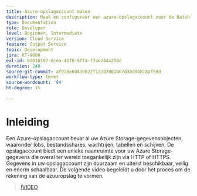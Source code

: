 ```yaml
---
title: Azure-opslagaccount maken
description: Maak en configureer een azure-opslagaccount voor de Batch-API.
type: Documentation
role: Developer
level: Beginner, Intermediate
version: Cloud Service
feature: Output Service
topic: Development
jira: KT-9666
exl-id: 8d010107-8cea-41f0-9ff4-7746744a250c
duration: 240
source-git-commit: af928e60410022f12207082467d3bd9b818af59d
workflow-type: tm+mt
source-wordcount: '84'
ht-degree: 1%

---
```


# Inleiding

Een Azure-opslagaccount bevat al uw Azure Storage-gegevensobjecten, waaronder lobs, bestandsshares, wachtrijen, tabellen en schijven. De opslagaccount biedt een unieke naamruimte voor uw Azure Storage-gegevens die overal ter wereld toegankelijk zijn via HTTP of HTTPS. Gegevens in uw opslagaccount zijn duurzaam en uiterst beschikbaar, veilig en enorm schaalbaar.
De volgende video begeleidt u door het proces om de rekening van de azuuropslag te vormen.

>[!VIDEO](https://video.tv.adobe.com/v/340127?quality=12&learn=on)
